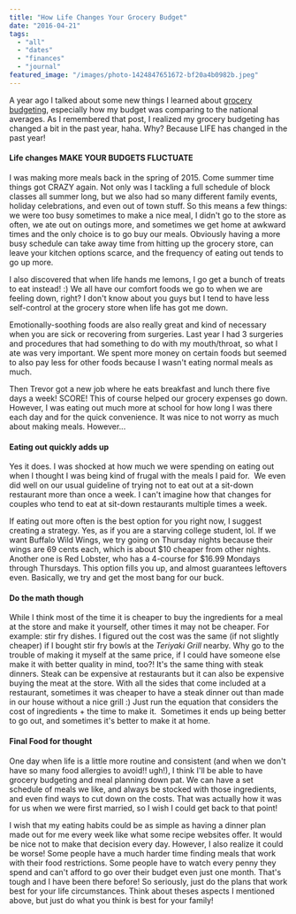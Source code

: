 ```yaml
---
title: "How Life Changes Your Grocery Budget"
date: "2016-04-21"
tags:
  - "all"
  - "dates"
  - "finances"
  - "journal"
featured_image: "/images/photo-1424847651672-bf20a4b0982b.jpeg"
---
```


A year ago I talked about some new things I learned about [grocery budgeting](http://freshlymarried.com/grocery-budgeting/), especially how my budget was comparing to the national averages. As I remembered that post, I realized my grocery budgeting has changed a bit in the past year, haha. Why? Because LIFE has changed in the past year!

#### Life changes MAKE YOUR BUDGETS FLUCTUATE

I was making more meals back in the spring of 2015. Come summer time things got CRAZY again. Not only was I tackling a full schedule of block classes all summer long, but we also had so many different family events, holiday celebrations, and even out of town stuff. So this means a few things: we were too busy sometimes to make a nice meal, I didn't go to the store as often, we ate out on outings more, and sometimes we get home at awkward times and the only choice is to go buy our meals. Obviously having a more busy schedule can take away time from hitting up the grocery store, can leave your kitchen options scarce, and the frequency of eating out tends to go up more.

I also discovered that when life hands me lemons, I go get a bunch of treats to eat instead! :) We all have our comfort foods we go to when we are feeling down, right? I don't know about you guys but I tend to have less self-control at the grocery store when life has got me down.

Emotionally-soothing foods are also really great and kind of necessary when you are sick or recovering from surgeries. Last year I had 3 surgeries and procedures that had something to do with my mouth/throat, so what I ate was very important. We spent more money on certain foods but seemed to also pay less for other foods because I wasn't eating normal meals as much.

Then Trevor got a new job where he eats breakfast and lunch there five days a week! SCORE! This of course helped our grocery expenses go down. However, I was eating out much more at school for how long I was there each day and for the quick convenience. It was nice to not worry as much about making meals. However...

#### Eating out quickly adds up

Yes it does. I was shocked at how much we were spending on eating out when I thought I was being kind of frugal with the meals I paid for.  We even did well on our usual guideline of trying not to eat out at a sit-down restaurant more than once a week. I can't imagine how that changes for couples who tend to eat at sit-down restaurants multiple times a week.

If eating out more often is the best option for you right now, I suggest creating a strategy. Yes, as if you are a starving college student, lol. If we want Buffalo Wild Wings, we try going on Thursday nights because their wings are 69 cents each, which is about $10 cheaper from other nights. Another one is Red Lobster, who has a 4-course for $16.99 Mondays through Thursdays. This option fills you up, and almost guarantees leftovers even. Basically, we try and get the most bang for our buck.

#### Do the math though

While I think most of the time it is cheaper to buy the ingredients for a meal at the store and make it yourself, other times it may not be cheaper. For example: stir fry dishes. I figured out the cost was the same (if not slightly cheaper) if I bought stir fry bowls at the _Teriyaki Grill_ nearby. Why go to the trouble of making it myself at the same price, if I could have someone else make it with better quality in mind, too?! It's the same thing with steak dinners. Steak can be expensive at restaurants but it can also be expensive buying the meat at the store. With all the sides that come included at a restaurant, sometimes it was cheaper to have a steak dinner out than made in our house without a nice grill :) Just run the equation that considers the cost of ingredients + the time to make it.  Sometimes it ends up being better to go out, and sometimes it's better to make it at home.

#### Final Food for thought

One day when life is a little more routine and consistent (and when we don't have so many food allergies to avoid!! ugh!), I think I'll be able to have grocery budgeting and meal planning down pat. We can have a set schedule of meals we like, and always be stocked with those ingredients, and even find ways to cut down on the costs. That was actually how it was for us when we were first married, so I wish I could get back to that point!

I wish that my eating habits could be as simple as having a dinner plan made out for me every week like what some recipe websites offer. It would be nice not to make that decision every day. However, I also realize it could be worse! Some people have a much harder time finding meals that work with their food restrictions. Some people have to watch every penny they spend and can't afford to go over their budget even just one month. That's tough and I have been there before! So seriously, just do the plans that work best for your life circumstances. Think about theses aspects I mentioned above, but just do what you think is best for your family!

